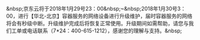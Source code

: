 &amp;nbsp;京东云将于2018年1月29号23：00&amp;nbsp;~&amp;nbsp;2018年1月30号3：00，进行【华北-北京】容器服务的网络设备进行升级维护，届时容器服务的网络将会有秒级中断。升级维护完成后将恢复正常使用。升级期间如需帮助，请您与我们工单或电话联系（7*24：400-615-1212），感谢您的理解与支持。&amp;nbsp;